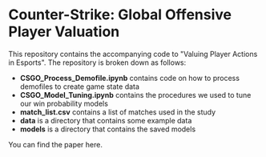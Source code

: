 # Counter-Strike: Global Offensive Player Valuation
This repository contains the accompanying code to "Valuing Player Actions in Esports". The repository is broken down as follows:

- **CSGO\_Process\_Demofile.ipynb** contains code on how to process demofiles to create game state data
- **CSGO\_Model\_Tuning.ipynb** contains the procedures we used to tune our win probability models
- **match_list.csv** contains a list of matches used in the study
- **data** is a directory that contains some example data
- **models** is a directory that contains the saved models

You can find the paper here.